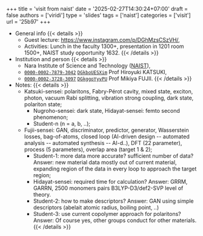 +++
title = 'visit from naist'
date = '2025-02-27T14:30:24+07:00'
draft = false
authors = ['viridi']
type = 'slides'
tags = ['naist']
categories = ['visit']
url = '25b97'
+++

+ General info
  {{< details >}}
  - Guest lecture: https://www.instagram.com/p/DGhMzsCSzVH/,
  - Activities: Lunch in the faculty 1300+, presentation in 1201 room 1500+, NAIST study opportunity 1632.
  {{< /details >}}
+ Institution and person
 {{< details >}}
  - Nara Institute of Science and Technology ([NAIST](https://www.naist.jp/en/)),
  - [`0000-0002-7879-3042`](https://orcid.org/0000-0002-7879-3042) [`DGkboUESXim`](https://www.instagram.com/p/DGkboUESXim/) Prof Hiroyuki KATSUKI,
  - [`0000-0002-3728-3097`](https://orcid.org/0000-0002-3728-3097) [`DGkggoYyvPU`](https://www.instagram.com/p/DGkggoYyvPU/) Prof Mikiya FUJII.
 {{< /details >}}
+ Notes:
 {{< details >}}
  - Katsuki-sensei: polaritons, Fabry-P&eacute;rot cavity, mixed state, exciton, photon, vacuum Rabi splitting, vibration strong coupling, dark state, polariton state;
    + Nugroho-sensei: dark state, Hidayat-sensei: femto second phenomenon;
    + Student-n (n = a, b, ..);
  - Fujii-sensei: GAN, discriminator, predictor, generator, Wasserstein losses, bag-of-atoms, closed loop (AI-driven design -- automated analysis -- automated synthesis -- AI-d..), DFT (22 parameter), process (5 parameters), overlap area (target 1 & 2);
    + Student-1: more data more accurate? sufficient number of data? Answer: new material data mostly out of current material, expanding region of the data in every loop to approach the target region;
    + Hidayat-sensei: required time for calculation? Answer: GRRM, GARRN, 2500 monomers pairs B3LYP-D3/def2-SVP level of theory.
    + Student-2: how to make descriptors? Answer: GAN using simple descriptors (abelait atomic radius, boiling point, ..)
    + Student-3: use current copolymer approach for polaritons? Answer: Of course yes, other groups conduct for other materials.
 {{< /details >}}
